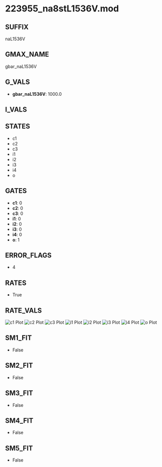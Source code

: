 # 223955_na8stL1536V.mod

## SUFFIX

naL1536V

## GMAX_NAME

gbar_naL1536V

## G_VALS

- **gbar_naL1536V**: 1000.0

## I_VALS


## STATES

- c1
- c2
- c3
- i1
- i2
- i3
- i4
- o

## GATES

- **c1**: 0
- **c2**: 0
- **c3**: 0
- **i1**: 0
- **i2**: 0
- **i3**: 0
- **i4**: 0
- **o**: 1

## ERROR_FLAGS

- 4

## RATES

- True

## RATE_VALS

![c1 Plot](/Users/pbozelos/Dropbox/icg-Chai-Panos/supermodels/output_markdown_files/Na/223955_na8stL1536V.mod/images/c1.png)
![c2 Plot](/Users/pbozelos/Dropbox/icg-Chai-Panos/supermodels/output_markdown_files/Na/223955_na8stL1536V.mod/images/c2.png)
![c3 Plot](/Users/pbozelos/Dropbox/icg-Chai-Panos/supermodels/output_markdown_files/Na/223955_na8stL1536V.mod/images/c3.png)
![i1 Plot](/Users/pbozelos/Dropbox/icg-Chai-Panos/supermodels/output_markdown_files/Na/223955_na8stL1536V.mod/images/i1.png)
![i2 Plot](/Users/pbozelos/Dropbox/icg-Chai-Panos/supermodels/output_markdown_files/Na/223955_na8stL1536V.mod/images/i2.png)
![i3 Plot](/Users/pbozelos/Dropbox/icg-Chai-Panos/supermodels/output_markdown_files/Na/223955_na8stL1536V.mod/images/i3.png)
![i4 Plot](/Users/pbozelos/Dropbox/icg-Chai-Panos/supermodels/output_markdown_files/Na/223955_na8stL1536V.mod/images/i4.png)
![o Plot](/Users/pbozelos/Dropbox/icg-Chai-Panos/supermodels/output_markdown_files/Na/223955_na8stL1536V.mod/images/o.png)

## SM1_FIT

- False

## SM2_FIT

- False

## SM3_FIT

- False

## SM4_FIT

- False

## SM5_FIT

- False

